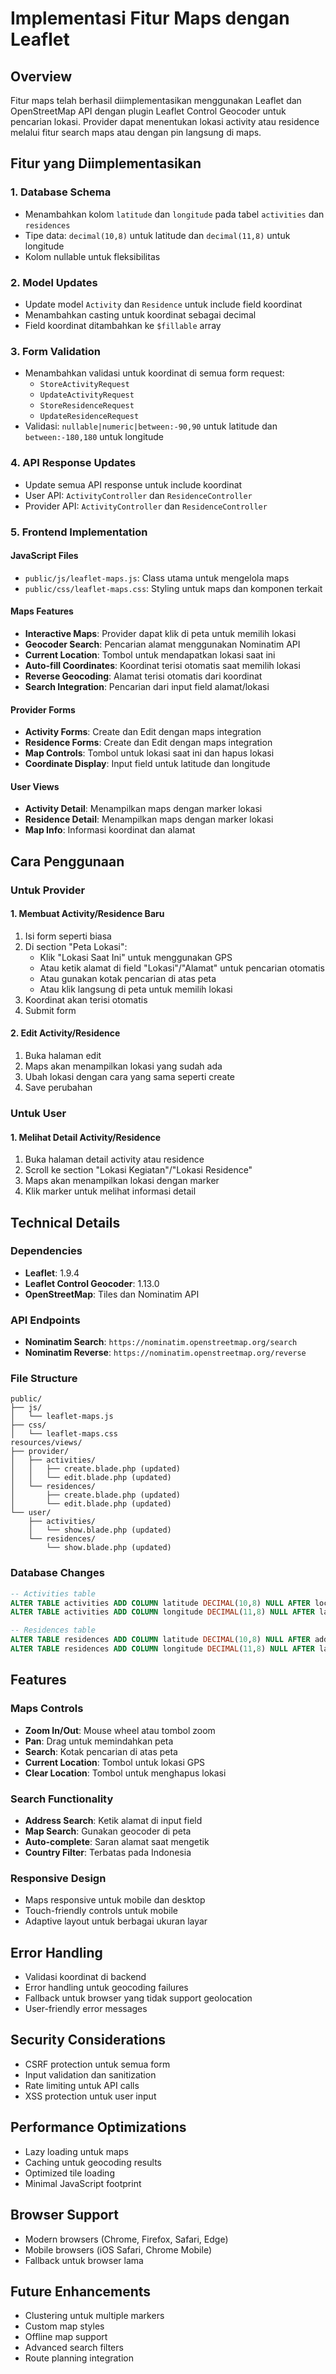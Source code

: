 # Implementasi Fitur Maps dengan Leaflet

## Overview

Fitur maps telah berhasil diimplementasikan menggunakan Leaflet dan OpenStreetMap API dengan plugin Leaflet Control Geocoder untuk pencarian lokasi. Provider dapat menentukan lokasi activity atau residence melalui fitur search maps atau dengan pin langsung di maps.

## Fitur yang Diimplementasikan

### 1. Database Schema

-   Menambahkan kolom `latitude` dan `longitude` pada tabel `activities` dan `residences`
-   Tipe data: `decimal(10,8)` untuk latitude dan `decimal(11,8)` untuk longitude
-   Kolom nullable untuk fleksibilitas

### 2. Model Updates

-   Update model `Activity` dan `Residence` untuk include field koordinat
-   Menambahkan casting untuk koordinat sebagai decimal
-   Field koordinat ditambahkan ke `$fillable` array

### 3. Form Validation

-   Menambahkan validasi untuk koordinat di semua form request:
    -   `StoreActivityRequest`
    -   `UpdateActivityRequest`
    -   `StoreResidenceRequest`
    -   `UpdateResidenceRequest`
-   Validasi: `nullable|numeric|between:-90,90` untuk latitude dan `between:-180,180` untuk longitude

### 4. API Response Updates

-   Update semua API response untuk include koordinat
-   User API: `ActivityController` dan `ResidenceController`
-   Provider API: `ActivityController` dan `ResidenceController`

### 5. Frontend Implementation

#### JavaScript Files

-   `public/js/leaflet-maps.js`: Class utama untuk mengelola maps
-   `public/css/leaflet-maps.css`: Styling untuk maps dan komponen terkait

#### Maps Features

-   **Interactive Maps**: Provider dapat klik di peta untuk memilih lokasi
-   **Geocoder Search**: Pencarian alamat menggunakan Nominatim API
-   **Current Location**: Tombol untuk mendapatkan lokasi saat ini
-   **Auto-fill Coordinates**: Koordinat terisi otomatis saat memilih lokasi
-   **Reverse Geocoding**: Alamat terisi otomatis dari koordinat
-   **Search Integration**: Pencarian dari input field alamat/lokasi

#### Provider Forms

-   **Activity Forms**: Create dan Edit dengan maps integration
-   **Residence Forms**: Create dan Edit dengan maps integration
-   **Map Controls**: Tombol untuk lokasi saat ini dan hapus lokasi
-   **Coordinate Display**: Input field untuk latitude dan longitude

#### User Views

-   **Activity Detail**: Menampilkan maps dengan marker lokasi
-   **Residence Detail**: Menampilkan maps dengan marker lokasi
-   **Map Info**: Informasi koordinat dan alamat

## Cara Penggunaan

### Untuk Provider

#### 1. Membuat Activity/Residence Baru

1. Isi form seperti biasa
2. Di section "Peta Lokasi":
    - Klik "Lokasi Saat Ini" untuk menggunakan GPS
    - Atau ketik alamat di field "Lokasi"/"Alamat" untuk pencarian otomatis
    - Atau gunakan kotak pencarian di atas peta
    - Atau klik langsung di peta untuk memilih lokasi
3. Koordinat akan terisi otomatis
4. Submit form

#### 2. Edit Activity/Residence

1. Buka halaman edit
2. Maps akan menampilkan lokasi yang sudah ada
3. Ubah lokasi dengan cara yang sama seperti create
4. Save perubahan

### Untuk User

#### 1. Melihat Detail Activity/Residence

1. Buka halaman detail activity atau residence
2. Scroll ke section "Lokasi Kegiatan"/"Lokasi Residence"
3. Maps akan menampilkan lokasi dengan marker
4. Klik marker untuk melihat informasi detail

## Technical Details

### Dependencies

-   **Leaflet**: 1.9.4
-   **Leaflet Control Geocoder**: 1.13.0
-   **OpenStreetMap**: Tiles dan Nominatim API

### API Endpoints

-   **Nominatim Search**: `https://nominatim.openstreetmap.org/search`
-   **Nominatim Reverse**: `https://nominatim.openstreetmap.org/reverse`

### File Structure

```
public/
├── js/
│   └── leaflet-maps.js
├── css/
│   └── leaflet-maps.css
resources/views/
├── provider/
│   ├── activities/
│   │   ├── create.blade.php (updated)
│   │   └── edit.blade.php (updated)
│   └── residences/
│       ├── create.blade.php (updated)
│       └── edit.blade.php (updated)
└── user/
    ├── activities/
    │   └── show.blade.php (updated)
    └── residences/
        └── show.blade.php (updated)
```

### Database Changes

```sql
-- Activities table
ALTER TABLE activities ADD COLUMN latitude DECIMAL(10,8) NULL AFTER location;
ALTER TABLE activities ADD COLUMN longitude DECIMAL(11,8) NULL AFTER latitude;

-- Residences table
ALTER TABLE residences ADD COLUMN latitude DECIMAL(10,8) NULL AFTER address;
ALTER TABLE residences ADD COLUMN longitude DECIMAL(11,8) NULL AFTER latitude;
```

## Features

### Maps Controls

-   **Zoom In/Out**: Mouse wheel atau tombol zoom
-   **Pan**: Drag untuk memindahkan peta
-   **Search**: Kotak pencarian di atas peta
-   **Current Location**: Tombol untuk lokasi GPS
-   **Clear Location**: Tombol untuk menghapus lokasi

### Search Functionality

-   **Address Search**: Ketik alamat di input field
-   **Map Search**: Gunakan geocoder di peta
-   **Auto-complete**: Saran alamat saat mengetik
-   **Country Filter**: Terbatas pada Indonesia

### Responsive Design

-   Maps responsive untuk mobile dan desktop
-   Touch-friendly controls untuk mobile
-   Adaptive layout untuk berbagai ukuran layar

## Error Handling

-   Validasi koordinat di backend
-   Error handling untuk geocoding failures
-   Fallback untuk browser yang tidak support geolocation
-   User-friendly error messages

## Security Considerations

-   CSRF protection untuk semua form
-   Input validation dan sanitization
-   Rate limiting untuk API calls
-   XSS protection untuk user input

## Performance Optimizations

-   Lazy loading untuk maps
-   Caching untuk geocoding results
-   Optimized tile loading
-   Minimal JavaScript footprint

## Browser Support

-   Modern browsers (Chrome, Firefox, Safari, Edge)
-   Mobile browsers (iOS Safari, Chrome Mobile)
-   Fallback untuk browser lama

## Future Enhancements

-   Clustering untuk multiple markers
-   Custom map styles
-   Offline map support
-   Advanced search filters
-   Route planning integration






